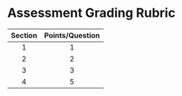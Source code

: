 # Assessment Grading Rubric

| Section | Points/Question |
| :-----: | :-------------: |
| 1       |  1              |
| 2       | 2               |
| 3       | 3               |
| 4       | 5               |
